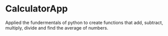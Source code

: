 # CalculatorApp
Applied the fundermentals of python to create functions that add, subtract, multiply, divide and find the average of numbers.
